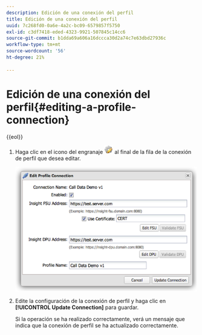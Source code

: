 ```yaml
---
description: Edición de una conexión del perfil
title: Edición de una conexión del perfil
uuid: 7c268fd0-0a6e-4a2c-bc09-6579857f5750
exl-id: c3df7418-eded-4323-9921-507845c14cc6
source-git-commit: b1dda69a606a16dccca30d2a74c7e63dbd27936c
workflow-type: tm+mt
source-wordcount: '56'
ht-degree: 21%

---
```


# Edición de una conexión del perfil{#editing-a-profile-connection}

{{eol}}

1. Haga clic en el icono del engranaje ![](assets/edit_icon.png) al final de la fila de la conexión de perfil que desea editar.

   ![](assets/edit_profile_connection.png)

1. Edite la configuración de la conexión de perfil y haga clic en **[!UICONTROL Update Connection]** para guardar.

   Si la operación se ha realizado correctamente, verá un mensaje que indica que la conexión de perfil se ha actualizado correctamente.
